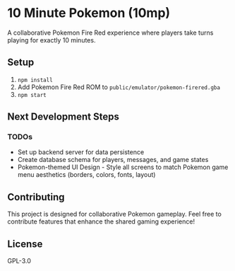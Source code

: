# 10 Minute Pokemon (10mp)

A collaborative Pokemon Fire Red experience where players take turns playing for exactly 10 minutes.

## Setup

1. `npm install`
2. Add Pokemon Fire Red ROM to `public/emulator/pokemon-firered.gba`
3. `npm start`

## Next Development Steps

### TODOs

  - Set up backend server for data persistence
  - Create database schema for players, messages, and game states
  - Pokemon-themed UI Design - Style all screens to match Pokemon game menu aesthetics (borders, colors, fonts, layout)

## Contributing

This project is designed for collaborative Pokemon gameplay. Feel free to contribute features that enhance the shared gaming experience!

## License

GPL-3.0